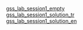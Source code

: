 <a href="https://docs.google.com/spreadsheets/d/1zWI4Q1mHGOgtPmW4toaUoAmEf-gijSWfQKz2Z_120Uc/edit?usp=sharing">gss_lab_session1_empty</a>
<br>
<a href="https://docs.google.com/spreadsheets/d/1ms8vsAMT2AqdYYYEHHiCeoDLeg1Xvllg7MymUaSFQ44/edit?usp=sharing">gss_lab_session1_solution_tr</a>
<br>
<a href="https://docs.google.com/spreadsheets/d/18mPayehLjoTXNsGZyoBSUKUmyFKbPLzT_olv1Glfhdw/edit?usp=sharing">gss_lab_session1_solution_en</a>
